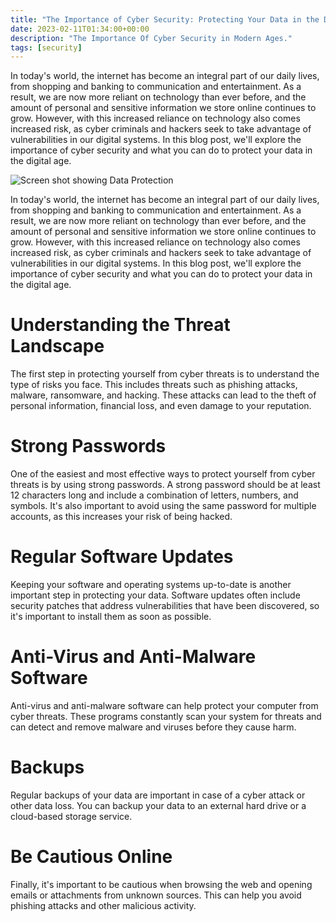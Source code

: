 ```yaml
---
title: "The Importance of Cyber Security: Protecting Your Data in the Digital Age"
date: 2023-02-11T01:34:00+00:00
description: "The Importance Of Cyber Security in Modern Ages."
tags: [security]
---
```

In today's world, the internet has become an integral part of our daily lives, from shopping and banking to communication and entertainment. As a result, we are now more reliant on technology than ever before, and the amount of personal and sensitive information we store online continues to grow. However, with this increased reliance on technology also comes increased risk, as cyber criminals and hackers seek to take advantage of vulnerabilities in our digital systems. In this blog post, we'll explore the importance of cyber security and what you can do to protect your data in the digital age.

![Screen shot showing Data Protection](https://images.unsplash.com/photo-1633265486064-086b219458ec?ixlib=rb-4.0.3&ixid=MnwxMjA3fDB8MHxwaG90by1wYWdlfHx8fGVufDB8fHx8&auto=format&fit=crop&w=1170&q=80 "Photo by [Towfiqu barbhuiya] used under CC")

In today's world, the internet has become an integral part of our daily lives, from shopping and banking to communication and entertainment. As a result, we are now more reliant on technology than ever before, and the amount of personal and sensitive information we store online continues to grow. However, with this increased reliance on technology also comes increased risk, as cyber criminals and hackers seek to take advantage of vulnerabilities in our digital systems. In this blog post, we'll explore the importance of cyber security and what you can do to protect your data in the digital age.

# **Understanding the Threat Landscape**
The first step in protecting yourself from cyber threats is to understand the type of risks you face. This includes threats such as phishing attacks, malware, ransomware, and hacking. These attacks can lead to the theft of personal information, financial loss, and even damage to your reputation.

# **Strong Passwords**
One of the easiest and most effective ways to protect yourself from cyber threats is by using strong passwords. A strong password should be at least 12 characters long and include a combination of letters, numbers, and symbols. It's also important to avoid using the same password for multiple accounts, as this increases your risk of being hacked.

# **Regular Software Updates**
Keeping your software and operating systems up-to-date is another important step in protecting your data. Software updates often include security patches that address vulnerabilities that have been discovered, so it's important to install them as soon as possible.

# **Anti-Virus and Anti-Malware Software** 
Anti-virus and anti-malware software can help protect your computer from cyber threats. These programs constantly scan your system for threats and can detect and remove malware and viruses before they cause harm.

# **Backups**
Regular backups of your data are important in case of a cyber attack or other data loss. You can backup your data to an external hard drive or a cloud-based storage service.

# **Be Cautious Online** 
Finally, it's important to be cautious when browsing the web and opening emails or attachments from unknown sources. This can help you avoid phishing attacks and other malicious activity.
